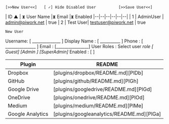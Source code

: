 ﻿    [>>New User<<]   [ ✓] Hide Disabled User          [>>Save User<<]

| ID ▲ | ⧗ User Name |⧗ Email |⧗ Enabled
|--|--|--|--|--|--|
| 1 | AdminUser | admin@piwork.net | true
| 2 | Test User| testuser@piwork.net | true

 

    New User    
 Username:  [ ______________ ]
 Display Name : [ __________ ]
 Phone :   [ _______________ ]
 Email : [________________]
 User Roles : Select user  *role*   *[ Guest]*  *[Admin ]* *[SuperAdmin]*
Enabled : [ ] 






| Plugin | README |
| ------ | ------ |
| Dropbox | [plugins/dropbox/README.md][PlDb] |
| GitHub | [plugins/github/README.md][PlGh] |
| Google Drive | [plugins/googledrive/README.md][PlGd] |
| OneDrive | [plugins/onedrive/README.md][PlOd] |
| Medium | [plugins/medium/README.md][PlMe] |
| Google Analytics | [plugins/googleanalytics/README.md][PlGa] |
